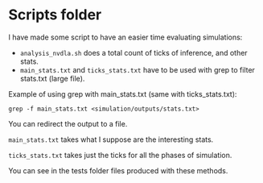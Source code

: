 # Scripts folder

I have made some script to have an easier time evaluating simulations:

- `analysis_nvdla.sh` does a total count of ticks of inference, and other stats.
- `main_stats.txt` and `ticks_stats.txt` have to be used with grep to filter stats.txt (large file).

Example of using grep with main_stats.txt (same with ticks_stats.txt):

`grep -f main_stats.txt <simulation/outputs/stats.txt>`

You can redirect the output to a file.

`main_stats.txt` takes what I suppose are the interesting stats.

`ticks_stats.txt` takes just the ticks for all the phases of simulation.

You can see in the tests folder files produced with these methods.
